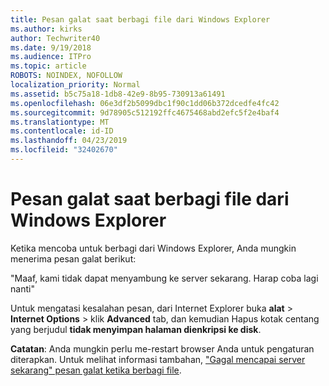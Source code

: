 ```yaml
---
title: Pesan galat saat berbagi file dari Windows Explorer
ms.author: kirks
author: Techwriter40
ms.date: 9/19/2018
ms.audience: ITPro
ms.topic: article
ROBOTS: NOINDEX, NOFOLLOW
localization_priority: Normal
ms.assetid: b5c75a18-1db8-42e9-8b95-730913a61491
ms.openlocfilehash: 06e3df2b5099dbc1f90c1dd06b372dcedfe4fc42
ms.sourcegitcommit: 9d78905c512192ffc4675468abd2efc5f2e4baf4
ms.translationtype: MT
ms.contentlocale: id-ID
ms.lasthandoff: 04/23/2019
ms.locfileid: "32402670"
---
```

# <a name="error-message-when-sharing-files-from-windows-explorer"></a>Pesan galat saat berbagi file dari Windows Explorer

Ketika mencoba untuk berbagi dari Windows Explorer, Anda mungkin menerima pesan galat berikut:
  
"Maaf, kami tidak dapat menyambung ke server sekarang. Harap coba lagi nanti"
  
Untuk mengatasi kesalahan pesan, dari Internet Explorer buka **alat** \> **Internet Options** \> klik **Advanced** tab, dan kemudian Hapus kotak centang yang berjudul **tidak menyimpan halaman dienkripsi ke disk**. 
  
 **Catatan**: Anda mungkin perlu me-restart browser Anda untuk pengaturan diterapkan. Untuk melihat informasi tambahan, ["Gagal mencapai server sekarang" pesan galat ketika berbagi file](https://go.microsoft.com/fwlink/?linkid=2022914).
  

